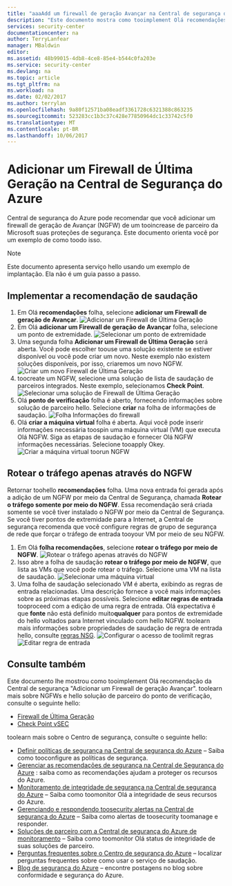 ```yaml
---
title: "aaaAdd um firewall de geração Avançar na Central de segurança do Azure | Microsoft Docs"
description: "Este documento mostra como tooimplement Olá recomendações da Central de segurança do Azure * * adicionar uma próxima geração Firewall * * e * * tráfego de rota somente por meio de NGFW * *."
services: security-center
documentationcenter: na
author: TerryLanfear
manager: MBaldwin
editor: 
ms.assetid: 48b99015-4db8-4ce8-85e4-b544c0fa203e
ms.service: security-center
ms.devlang: na
ms.topic: article
ms.tgt_pltfrm: na
ms.workload: na
ms.date: 02/02/2017
ms.author: terrylan
ms.openlocfilehash: 9a80f12571ba08eadf3361728c6321388c863235
ms.sourcegitcommit: 523283cc1b3c37c428e77850964dc1c33742c5f0
ms.translationtype: MT
ms.contentlocale: pt-BR
ms.lasthandoff: 10/06/2017
---
```

# <a name="add-a-next-generation-firewall-in-azure-security-center"></a>Adicionar um Firewall de Última Geração na Central de Segurança do Azure
Central de segurança do Azure pode recomendar que você adicionar um firewall de geração de Avançar (NGFW) de um tooincrease de parceiro da Microsoft suas proteções de segurança. Este documento orienta você por um exemplo de como toodo isso.

> [!NOTE]
> Este documento apresenta serviço hello usando um exemplo de implantação.  Ela não é um guia passo a passo.
>
>

## <a name="implement-hello-recommendation"></a>Implementar a recomendação de saudação
1. Em Olá **recomendações** folha, selecione **adicionar um Firewall de geração de Avançar**.
   ![Adicionar um Firewall de Última Geração][1]
2. Em Olá **adicionar um Firewall de geração de Avançar** folha, selecione um ponto de extremidade.
   ![Selecionar um ponto de extremidade][2]
3. Uma segunda folha **Adicionar um Firewall de Última Geração** será aberta. Você pode escolher toouse uma solução existente se estiver disponível ou você pode criar um novo. Neste exemplo não existem soluções disponíveis, por isso, criaremos um novo NGFW.
   ![Criar um novo Firewall de Última Geração][3]
4. toocreate um NGFW, selecione uma solução de lista de saudação de parceiros integrados. Neste exemplo, selecionamos **Check Point**.
   ![Selecionar uma solução de Firewall de Última Geração][4]
5. Olá **ponto de verificação** folha é aberto, fornecendo informações sobre solução de parceiro hello. Selecione **criar** na folha de informações de saudação.
   ![Folha Informações do firewall][5]
6. Olá **criar a máquina virtual** folha é aberta. Aqui você pode inserir informações necessária toospin uma máquina virtual (VM) que executa Olá NGFW. Siga as etapas de saudação e fornecer Olá NGFW informações necessárias. Selecione tooapply Okey.
   ![Criar a máquina virtual toorun NGFW][6]

## <a name="route-traffic-through-ngfw-only"></a>Rotear o tráfego apenas através do NGFW
Retornar toohello **recomendações** folha. Uma nova entrada foi gerada após a adição de um NGFW por meio da Central de Segurança, chamada **Rotear o tráfego somente por meio do NGFW**. Essa recomendação será criada somente se você tiver instalado o NGFW por meio da Central de Segurança. Se você tiver pontos de extremidade para a Internet, a Central de segurança recomenda que você configure regras de grupo de segurança de rede que forçar o tráfego de entrada tooyour VM por meio de seu NGFW.

1. Em Olá **folha recomendações**, selecione **rotear o tráfego por meio de NGFW**.
   ![Rotear o tráfego apenas através do NGFW][7]
2. Isso abre a folha de saudação **rotear o tráfego por meio de NGFW**, que lista as VMs que você pode rotear o tráfego. Selecione uma VM na lista de saudação.
   ![Selecionar uma máquina virtual][8]
3. Uma folha de saudação selecionado VM é aberta, exibindo as regras de entrada relacionadas. Uma descrição fornece a você mais informações sobre as próximas etapas possíveis. Selecione **editar regras de entrada** tooproceed com a edição de uma regra de entrada. Olá expectativa é que **fonte** não está definido muito**qualquer** para pontos de extremidade do hello voltados para Internet vinculado com hello NGFW. toolearn mais informações sobre propriedades de saudação de regra de entrada hello, consulte [regras NSG](../virtual-network/virtual-networks-nsg.md#nsg-rules).
   ![Configurar o acesso de toolimit regras][9]
   ![Editar regra de entrada][10]

## <a name="see-also"></a>Consulte também
Este documento lhe mostrou como tooimplement Olá recomendação da Central de segurança "Adicionar um Firewall de geração Avançar". toolearn mais sobre NGFWs e hello solução de parceiro do ponto de verificação, consulte o seguinte hello:

* [Firewall de Última Geração](https://en.wikipedia.org/wiki/Next-Generation_Firewall)
* [Check Point vSEC](https://azure.microsoft.com/marketplace/partners/checkpoint/check-point-r77-10/)

toolearn mais sobre o Centro de segurança, consulte o seguinte hello:

* [Definir políticas de segurança na Central de segurança do Azure](security-center-policies.md) – Saiba como tooconfigure as políticas de segurança.
* [Gerenciar as recomendações de segurança na Central de Segurança do Azure](security-center-recommendations.md) : saiba como as recomendações ajudam a proteger os recursos do Azure.
* [Monitoramento de integridade de segurança na Central de segurança do Azure](security-center-monitoring.md) – Saiba como toomonitor Olá a integridade de seus recursos do Azure.
* [Gerenciando e respondendo toosecurity alertas na Central de segurança do Azure](security-center-managing-and-responding-alerts.md) – Saiba como alertas de toosecurity toomanage e responder.
* [Soluções de parceiro com a Central de segurança do Azure de monitoramento](security-center-partner-solutions.md) – Saiba como toomonitor Olá status de integridade de suas soluções de parceiro.
* [Perguntas frequentes sobre o Centro de segurança do Azure](security-center-faq.md) – localizar perguntas frequentes sobre como usar o serviço de saudação.
* [Blog de segurança do Azure](http://blogs.msdn.com/b/azuresecurity/) – encontre postagens no blog sobre conformidade e segurança do Azure.

<!--Image references-->
[1]: ./media/security-center-add-next-gen-firewall/add-next-gen-firewall.png
[2]: ./media/security-center-add-next-gen-firewall/select-an-endpoint.png
[3]: ./media/security-center-add-next-gen-firewall/create-new-next-gen-firewall.png
[4]: ./media/security-center-add-next-gen-firewall/select-next-gen-firewall.png
[5]: ./media/security-center-add-next-gen-firewall/firewall-solution-info-blade.png
[6]: ./media/security-center-add-next-gen-firewall/create-virtual-machine.png
[7]: ./media/security-center-add-next-gen-firewall/route-traffic-through-ngfw.png
[8]: ./media/security-center-add-next-gen-firewall/select-vm.png
[9]: ./media/security-center-add-next-gen-firewall/configure-rules-to-limit-access.png
[10]: ./media/security-center-add-next-gen-firewall/edit-inbound-rule.png
